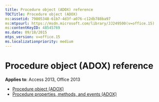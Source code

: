 ```yaml
---
title: Procedure object (ADOX) reference
TOCTitle: Procedure object (ADOX)
ms:assetid: 79805348-61b7-4d3f-a076-c12db788ba97
ms:mtpsurl: https://msdn.microsoft.com/library/JJ249500(v=office.15)
ms:contentKeyID: 48545769
ms.date: 09/18/2015
mtps_version: v=office.15
ms.localizationpriority: medium
---
```


# Procedure object (ADOX) reference

**Applies to**: Access 2013, Office 2013

- [Procedure object (ADOX)](procedure-object-adox.md)
- [Procedure properties, methods, and events (ADOX)](procedure-properties-methods-and-events-adox.md)

